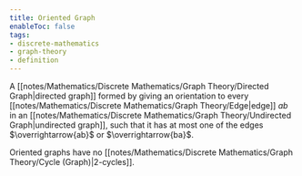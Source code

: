 ```yaml
---
title: Oriented Graph
enableToc: false
tags: 
- discrete-mathematics
- graph-theory
- definition
---
```

A [[notes/Mathematics/Discrete Mathematics/Graph Theory/Directed Graph|directed graph]] formed by giving an orientation to every [[notes/Mathematics/Discrete Mathematics/Graph Theory/Edge|edge]] $ab$ in an [[notes/Mathematics/Discrete Mathematics/Graph Theory/Undirected Graph|undirected graph]], such that it has at most one of the edges $\overrightarrow{ab}$ or $\overrightarrow{ba}$.

Oriented graphs have no [[notes/Mathematics/Discrete Mathematics/Graph Theory/Cycle (Graph)|2-cycles]].